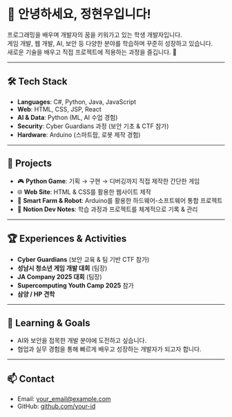 # 👋 안녕하세요, 정현우입니다!

프로그래밍을 배우며 개발자의 꿈을 키워가고 있는 학생 개발자입니다.  
게임 개발, 웹 개발, AI, 보안 등 다양한 분야를 학습하며 꾸준히 성장하고 있습니다.  
새로운 기술을 배우고 직접 프로젝트에 적용하는 과정을 즐깁니다. 🚀

---

## 🛠 Tech Stack
- **Languages**: C#, Python, Java, JavaScript
- **Web**: HTML, CSS, JSP, React
- **AI & Data**: Python (ML, AI 수업 경험)
- **Security**: Cyber Guardians 과정 (보안 기초 & CTF 참가)
- **Hardware**: Arduino (스마트팜, 로봇 제작 경험)

---

## 📂 Projects
- 🎮 **Python Game**: 기획 → 구현 → 디버깅까지 직접 제작한 간단한 게임  
- 🌐 **Web Site**: HTML & CSS를 활용한 웹사이트 제작  
- 🤖 **Smart Farm & Robot**: Arduino를 활용한 하드웨어-소프트웨어 통합 프로젝트  
- 📝 **Notion Dev Notes**: 학습 과정과 프로젝트를 체계적으로 기록 & 관리  

---

## 🏆 Experiences & Activities
- **Cyber Guardians** (보안 교육 & 팀 기반 CTF 참가)  
- **성남시 청소년 게임 개발 대회** (팀장)  
- **JA Company 2025 대회** (팀장)  
- **Supercomputing Youth Camp 2025** 참가  
- **삼양 / HP 견학**  

---

## 🌱 Learning & Goals
- AI와 보안을 접목한 개발 분야에 도전하고 싶습니다.  
- 협업과 실무 경험을 통해 빠르게 배우고 성장하는 개발자가 되고자 합니다.  

---

## 📫 Contact
- Email: your_email@example.com  
- GitHub: [github.com/your-id](https://github.com/your-id)  
